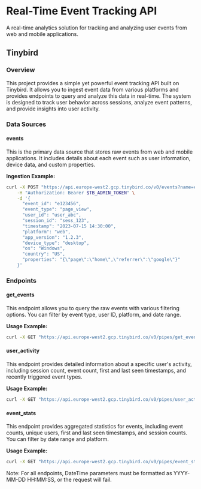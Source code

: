 
# Real-Time Event Tracking API

A real-time analytics solution for tracking and analyzing user events from web and mobile applications.

## Tinybird

### Overview

This project provides a simple yet powerful event tracking API built on Tinybird. It allows you to ingest event data from various platforms and provides endpoints to query and analyze this data in real-time. The system is designed to track user behavior across sessions, analyze event patterns, and provide insights into user activity.

### Data Sources

#### events

This is the primary data source that stores raw events from web and mobile applications. It includes details about each event such as user information, device data, and custom properties.

**Ingestion Example:**

```bash
curl -X POST "https://api.europe-west2.gcp.tinybird.co/v0/events?name=events" \
    -H "Authorization: Bearer $TB_ADMIN_TOKEN" \
    -d '{
      "event_id": "e123456",
      "event_type": "page_view",
      "user_id": "user_abc",
      "session_id": "sess_123",
      "timestamp": "2023-07-15 14:30:00",
      "platform": "web",
      "app_version": "1.2.3",
      "device_type": "desktop",
      "os": "Windows",
      "country": "US",
      "properties": "{\"page\":\"home\",\"referrer\":\"google\"}"
    }'
```

### Endpoints

#### get_events

This endpoint allows you to query the raw events with various filtering options. You can filter by event type, user ID, platform, and date range.

**Usage Example:**

```bash
curl -X GET "https://api.europe-west2.gcp.tinybird.co/v0/pipes/get_events.json?token=$TB_ADMIN_TOKEN&event_type=page_view&platform=web&start_date=2023-07-01%2000:00:00&end_date=2023-07-31%2023:59:59&limit=50"
```

#### user_activity

This endpoint provides detailed information about a specific user's activity, including session count, event count, first and last seen timestamps, and recently triggered event types.

**Usage Example:**

```bash
curl -X GET "https://api.europe-west2.gcp.tinybird.co/v0/pipes/user_activity.json?token=$TB_ADMIN_TOKEN&user_id=user_abc&start_date=2023-01-01%2000:00:00&end_date=2023-12-31%2023:59:59"
```

#### event_stats

This endpoint provides aggregated statistics for events, including event counts, unique users, first and last seen timestamps, and session counts. You can filter by date range and platform.

**Usage Example:**

```bash
curl -X GET "https://api.europe-west2.gcp.tinybird.co/v0/pipes/event_stats.json?token=$TB_ADMIN_TOKEN&start_date=2023-06-01%2000:00:00&end_date=2023-06-30%2023:59:59&platform=mobile"
```

Note: For all endpoints, DateTime parameters must be formatted as YYYY-MM-DD HH:MM:SS, or the request will fail.
